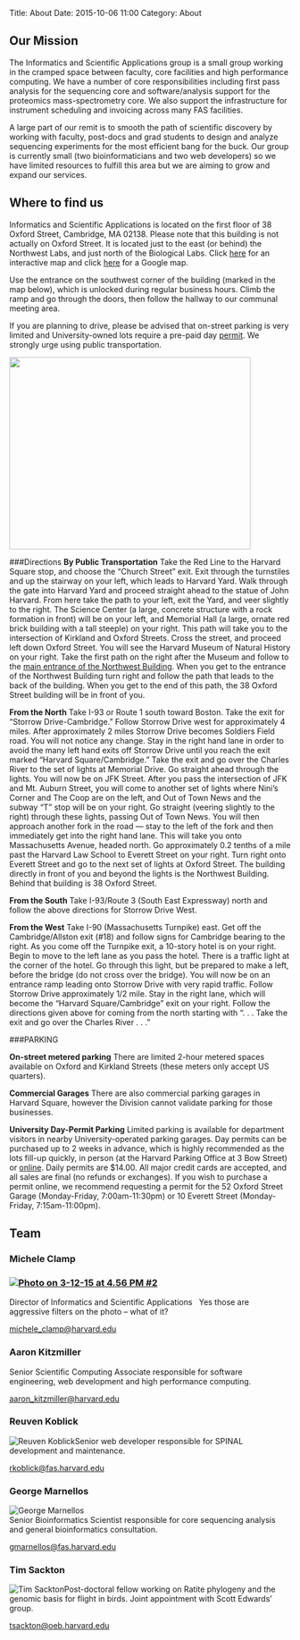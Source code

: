Title: About
Date: 2015-10-06 11:00
Category: About
 
## Our Mission
The Informatics and Scientific Applications group is a small group working in the cramped space between faculty, core facilities and high performance computing.   We have a number of core responsibilities including first pass analysis for the sequencing core and software/analysis support for the proteomics mass-spectrometry core.     We also support the infrastructure for instrument scheduling and invoicing across many FAS facilities.

A large part of our remit is to smooth the path of scientific discovery by working with faculty, post-docs and grad students to design and analyze sequencing experiments for the most efficient bang for the buck.  Our group is currently small (two bioinformaticians and two web developers) so we have limited resources to fulfill this area but we are aiming to grow and expand our services.

## Where to find us
Informatics and Scientific Applications is located on the first floor of 38 Oxford Street, Cambridge, MA 02138. Please note that this building is not actually on Oxford Street. It is located just to the east (or behind) the Northwest Labs, and just north of the Biological Labs. Click [here](http://map.harvard.edu/?ctrx=760110&amp;ctry=2963613&amp;level=8&amp;layers=Campus%20Base%20and%20Buildings,Map%20Text&amp;bld=04350) for an interactive map and click [here](https://maps.google.com/maps?q=38+Oxford+St,+Cambridge,+MA&amp;hl=en&amp;ll=42.379391,-71.113311&amp;spn=0.006221,0.011297&amp;sll=42.37839,-71.114729&amp;sspn=0.099544,0.180759&amp;oq=38+&amp;hnear=38+Oxford+St,+Cambridge,+Massachusetts+02138&amp;t=m&amp;z=17) for a Google map.

Use the entrance on the southwest corner of the building (marked in the map below), which is unlocked during regular business hours. Climb the ramp and go through the doors, then follow the hallway to our communal meeting area.

If you are planning to drive, please be advised that on-street parking is very limited and University-owned lots require a pre-paid day [permit](https://www2.uos.harvard.edu/cgi-bin/permit/purchase.pl). We strongly urge using public transportation.

[<img src="http://rc.fas.harvard.edu/wp-content/uploads/2011/10/RC-Map-Small.jpg" width="432" height="344" />](http://rc.fas.harvard.edu/?attachment_id=4941)

###Directions
**By Public Transportation**
Take the Red Line to the Harvard Square stop, and choose the “Church Street” exit. Exit through the turnstiles and up the stairway on your left, which leads to Harvard Yard. Walk through the gate into Harvard Yard and proceed straight ahead to the statue of John Harvard. From here take the path to your left, exit the Yard, and veer slightly to the right. The Science Center (a large, concrete structure with a rock formation in front) will be on your left, and Memorial Hall (a large, ornate red brick building with a tall steeple) on your right. This path will take you to the intersection of Kirkland and Oxford Streets. Cross the street, and proceed left down Oxford Street. You will see the Harvard Museum of Natural History on your right. Take the first path on the right after the Museum and follow to the [main entrance of the Northwest Building](http://rc.fas.harvard.edu/wp-content/uploads/2011/09/Northwest-Building.jpg). When you get to the entrance of the Northwest Building turn right and follow the path that leads to the back of the building. When you get to the end of this path, the 38 Oxford Street building will be in front of you.

**From the North**
Take I-93 or Route 1 south toward Boston. Take the exit for “Storrow Drive-Cambridge.” Follow Storrow Drive west for approximately 4 miles. After approximately 2 miles Storrow Drive becomes Soldiers Field road. You will not notice any change. Stay in the right hand lane in order to avoid the many left hand exits off Storrow Drive until you reach the exit marked “Harvard Square/Cambridge.” Take the exit and go over the Charles River to the set of lights at Memorial Drive. Go straight ahead through the lights. You will now be on JFK Street. After you pass the intersection of JFK and Mt. Auburn Street, you will come to another set of lights where Nini’s Corner and The Coop are on the left, and Out of Town News and the subway “T” stop will be on your right. Go straight (veering slightly to the right) through these lights, passing Out of Town News. You will then approach another fork in the road — stay to the left of the fork and then immediately get into the right hand lane. This will take you onto Massachusetts Avenue, headed north. Go approximately 0.2 tenths of a mile past the Harvard Law School to Everett Street on your right. Turn right onto Everett Street and go to the next set of lights at Oxford Street. The building directly in front of you and beyond the lights is the Northwest Building. Behind that building is 38 Oxford Street.

**From the South**
Take I-93/Route 3 (South East Expressway) north and follow the above directions for Storrow Drive West.

**From the West**
Take I-90 (Massachusetts Turnpike) east. Get off the Cambridge/Allston exit (#18) and follow signs for Cambridge bearing to the right. As you come off the Turnpike exit, a 10-story hotel is on your right. Begin to move to the left lane as you pass the hotel. There is a traffic light at the corner of the hotel. Go through this light, but be prepared to make a left, before the bridge (do not cross over the bridge). You will now be on an entrance ramp leading onto Storrow Drive with very rapid traffic. Follow Storrow Drive approximately 1/2 mile. Stay in the right lane, which will become the “Harvard Square/Cambridge” exit on your right. Follow the directions given above for coming from the north starting with “. . . Take the exit and go over the Charles River . . .”

###PARKING

**On-street metered parking**
There are limited 2-hour metered spaces available on Oxford and Kirkland Streets (these meters only accept US quarters).

**Commercial Garages**
There are also commercial parking garages in Harvard Square, however the Division cannot validate parking for those businesses.

**University Day-Permit Parking**
Limited parking is available for department visitors in nearby University-operated parking garages. Day permits can be purchased up to 2 weeks in advance, which is highly recommended as the lots fill-up quickly, in person (at the Harvard Parking Office at 3 Bow Street) or [online](https://www2.uos.harvard.edu/cgi-bin/permit/purchase.pl). Daily permits are $14.00. All major credit cards are accepted, and all sales are final (no refunds or exchanges). If you wish to purchase a permit online, we recommend requesting a permit for the 52 Oxford Street Garage (Monday-Friday, 7:00am-11:30pm) or 10 Everett Street (Monday-Friday, 7:15am-11:00pm).


## Team

### Michele Clamp

### [![Photo on 3-12-15 at 4.56 PM #2](http://informatics.fas.harvard.edu/wp-content/uploads/2013/12/Photo-on-3-12-15-at-4.56-PM-21-300x296.jpg)](http://informatics.fas.harvard.edu/wp-content/uploads/2013/12/Photo-on-3-12-15-at-4.56-PM-21.jpg)

Director of Informatics and Scientific Applications   Yes those are aggressive filters on the photo – what of it?

michele_clamp@harvard.edu

### Aaron Kitzmiller

Senior Scientific Computing Associate responsible for software engineering, web development and high performance computing.

aaron_kitzmiller@harvard.edu

### Reuven Koblick

![](http://informatics1.rc.fas.harvard.edu/wp-content/uploads/2012/11/Reuven-Koblick-1-e1354197782608.jpg "Reuven Koblick ")Senior web developer responsible for SPINAL development and maintenance.

rkoblick@fas.harvard.edu

### George Marnellos

![](http://informatics1.rc.fas.harvard.edu/wp-content/uploads/2012/11/george-e1354285467436.jpeg "George Marnellos")  
Senior Bioinformatics Scientist responsible for core sequencing analysis and general bioinformatics consultation.

gmarnellos@fas.harvard.edu

### Tim Sackton

![](http://informatics.fas.harvard.edu/wp-content/uploads/2014/10/sackton_cropped.jpg "Tim Sackton")Post-doctoral fellow working on Ratite phylogeny and the genomic basis for flight in birds. Joint appointment with Scott Edwards’ group.

tsackton@oeb.harvard.edu

